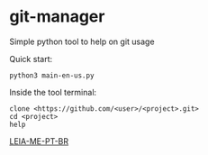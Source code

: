 # git-manager
Simple python tool to help on git usage

Quick start:
```
python3 main-en-us.py
```

Inside the tool terminal:
```
clone <https://github.com/<user>/<project>.git>
cd <project>
help
```
[LEIA-ME-PT-BR](README-PT-BR.md)
